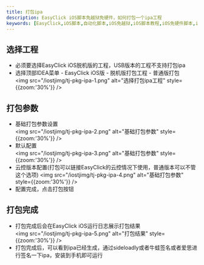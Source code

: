 ```yaml
---
title: 打包ipa
description: EasyClick iOS脚本免越狱免硬件，如何打包一个ipa工程
keywords: [EasyClick,iOS脚本,自动化脚本,iOS免越狱,iOS脚本教程,iOS免硬件脚本,iOS打包ipa]
---
```


## 选择工程
- 必须要选择EasyClick iOS脱机版的工程，USB版本的工程不支持打包ipa
- 选择顶部IDEA菜单 - EasyClick iOS版 - 脱机版打包工程 - 普通版打包<br/>
  <img src="/iostjimg/tj-pkg-ipa-1.png" alt="选择打包ipa工程" style={{zoom:'30%'}} />
## 打包参数
- 基础打包参数设置<br/>
  <img src="/iostjimg/tj-pkg-ipa-2.png" alt="基础打包参数" style={{zoom:'30%'}} />
- 默认配置<br/>
  <img src="/iostjimg/tj-pkg-ipa-3.png" alt="基础打包参数" style={{zoom:'30%'}} />
- 云控版本配置(打包可以链接EasyClick的云控情况下使用，普通版本可以不管这个选项)
  <img src="/iostjimg/tj-pkg-ipa-4.png" alt="基础打包参数" style={{zoom:'30%'}} />
- 配置完成，点击打包按钮
## 打包完成
- 打包完成后会在EasyClick iOS运行日志展示打包结果<br/>
  <img src="/iostjimg/tj-pkg-ipa-5.png" alt="打包结果" style={{zoom:'30%'}} />
- 打包完成后，可以看到ipa已经生成，通过sideloadly或者牛蛙签名或者爱思进行签名一下ipa，安装到手机即可运行

